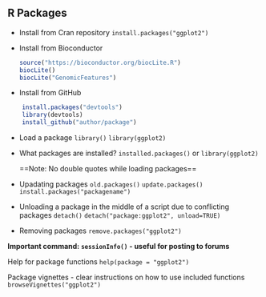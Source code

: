 ## R Packages
- Install from Cran repository
	`install.packages("ggplot2")`

- Install from Bioconductor
	```R
	source("https://bioconductor.org/biocLite.R")
	biocLite()
	biocLite("GenomicFeatures")
	```
	
- Install from GitHub
```R
	install.packages("devtools")
	library(devtools)
	install_github("author/package")
```

- Load a package
    `library()`
	`library(ggplot2)`
	
- What packages are installed?
	`installed.packages()` or `library(ggplot2)`

	==Note: No double quotes while loading packages== 

- Upadating packages
	`old.packages()`
	`update.packages()`
	`install.packages("packagename")`

- Unloading a package in the middle of a script due to conflicting packages
	`detach()`
	`detach("package:ggplot2", unload=TRUE)`

- Removing packages
	`remove.packages("ggplot2")`

**Important command: `sessionInfo()` - useful for posting to forums**

Help for package functions
`help(package = "ggplot2")`

Package vignettes - clear instructions on how to use included functions
`browseVignettes("ggplot2")`

	
